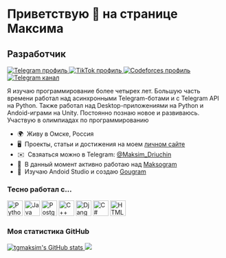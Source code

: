 <h1>Приветствую 👋 на странице Максима</h1>
<h2>Разработчик</h2>

<div id="profiles">
  <a href="https://t.me/Maksim_Driuchin">
    <img src="https://img.shields.io/badge/Telegram-blue?style=flat&logo=telegram&logoColor=white" alt="Telegram профиль"/>
  </a>
  <a href="https://www.tiktok.com/maksogram">
    <img src="https://img.shields.io/badge/TikTok-black?style=for-the-flat&logo=tiktok&logoColor=white" alt="TikTok профиль"/>
  </a>
  <a href="https://codeforces.com/profile/tgmaksim_ru">
    <img src="https://img.shields.io/badge/Codeforces-orange?style=flat&logo=codeforces&logoColor=white" alt="Codeforces профиль"/>
  </a>
  <a href="https://t.me/tgmaksim_ru">
    <img src="https://img.shields.io/badge/Telegram-blue?style=flat&logo=telegram&logoColor=white" alt="Telegram канал"/>
  </a>
</div>


<p align="left">Я изучаю программирование более четырех лет. Большую часть времени работал над асинхронными Telegram-ботами и с Telegram API на Python. Также работал над Desktop-приложениями на Python и Andoid-играми на Unity. Постоянно познаю новое и развиваюсь. Участвую в олимпиадах по программированию</p>

<ul align="left">
  <li>🌍&nbsp; Живу в Омске, Россия</li>
  <li>🖥️&nbsp; Проекты, статьи и достижения на моем <a href="https://tgmaksim.ru" target="_blank" rel="noreferrer">личном сайте</a></li>
  <li>✉️&nbsp; Свзяаться можно в Telegram: <a href="https://t.me/Maksim_Driuchin" target="_blank" rel="noreferrer">@Maksim_Driuchin</a></li>
  <li>🚀&nbsp; В данный момент активно работаю над <a href="https://github.com/tgmaksim/Maksogram" target="_blank" rel="noreferrer">Maksogram</a></li>
  <li>🧠&nbsp; Изучаю Andoid Studio и создаю <a href="https://github.com/tgmaksim/Gougram" target="_blank" rel="noreferrer">Gougram</a></li>
</ul>


### Тесно работал с...

<div align="left">
  <span>
    <img src="https://raw.githubusercontent.com/danielcranney/readme-generator/main/public/icons/skills/python-colored.svg" alt="Python" title="Python" width="36" height="36" />
  </span>
  <span>
    <img src="https://raw.githubusercontent.com/danielcranney/readme-generator/main/public/icons/skills/java-colored.svg" alt="Java" title="Java" width="36" height="36" />
  </span>
  <span>
    <img src="https://raw.githubusercontent.com/danielcranney/readme-generator/main/public/icons/skills/postgresql-colored.svg" alt="PostgreSQL" title="PostgreSQL" width="36" height="36" />
  </span>
  <span>
    <img src="https://raw.githubusercontent.com/danielcranney/readme-generator/main/public/icons/skills/cplusplus-colored.svg" alt="C++" title="C++" width="36" height="36" />
  </span>
  <span>
    <img src="https://raw.githubusercontent.com/danielcranney/readme-generator/main/public/icons/skills/django-colored-dark.svg" alt="Django" title="Django" width="36" height="36" />
  </span>
  <span>
    <img src="https://raw.githubusercontent.com/danielcranney/readme-generator/main/public/icons/skills/csharp-colored.svg" alt="C#" title="C#" width="36" height="36" />
  </span>
  <span>
    <img src="https://raw.githubusercontent.com/danielcranney/readme-generator/main/public/icons/skills/html5-colored.svg" alt="HTML5" title="HTML5" width="36" height="36" />
  </span>
</div>


### Моя статистика GitHub

<a href="http://www.github.com/tgmaksim">
  <img src="https://github-readme-stats.vercel.app/api?username=tgmaksim&show_icons=true&hide=issues,contribs&count_private=true&title_color=0891b2&text_color=ffffff&icon_color=0891b2&bg_color=1c1917&hide_border=true&show_icons=true" alt="tgmaksim's GitHub stats" />
</a>

<a href="http://www.github.com/tgmaksim">
  <img src="https://github-readme-streak-stats.herokuapp.com/?user=tgmaksim&stroke=ffffff&background=1c1917&ring=0891b2&fire=0891b2&currStreakNum=ffffff&currStreakLabel=0891b2&sideNums=ffffff&sideLabels=ffffff&dates=ffffff&hide_border=true" />
</a>
